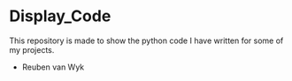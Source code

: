 # Display_Code

This repository is made to show the python code I have written for some of my projects.

- Reuben van Wyk
